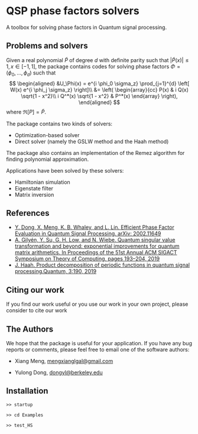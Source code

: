 ﻿
<script type="text/javascript" src="http://cdn.mathjax.org/mathjax/latest/MathJax.js?config=default"></script>

# QSP phase factors solvers  

A toolbox for solving phase factors in Quantum signal processing.

## Problems and solvers

Given a real polynomial $\tilde P$ of degree $d$ with definite parity such that $|\tilde P(x)|\le 1, x\in[-1,1]$, the package contains codes for solving phase factors $\Phi=(\phi_0,\dots,\phi_d)$ such that
$$
\begin{aligned}
        &U_\Phi(x) = e^{i \phi_0 \sigma_z} \prod_{j=1}^{d} \left[ W(x) e^{i \phi_j \sigma_z} \right]\\
        &= \left( \begin{array}{cc}
        P(x) & i Q(x) \sqrt{1 - x^2}\\
        i Q^*(x) \sqrt{1 - x^2} & P^*(x)
        \end{array} \right),
\end{aligned}
$$
where $\Re[P]=\tilde P$.

The package contains two kinds of solvers:

- Optimization-based solver 
- Direct solver (namely the GSLW method and the Haah method)

The package also contains an implementation of the Remez algorithm for finding polynomial approximation.

Applications have been solved by these solvers:

- Hamiltonian simulation
- Eigenstate filter
- Matrix inversion

## References

- [Y. Dong, X. Meng, K. B. Whaley, and L. Lin. Efficient Phase Factor Evaluation in Quantum Signal Processing. arXiv: 2002.11649](https://arxiv.org/abs/2002.11649)
- [A. Gilyén, Y. Su, G. H. Low, and N. Wiebe. Quantum singular value transformation and beyond: exponential improvements for quantum matrix arithmetics. In Proceedings of the 51st Annual ACM SIGACT Symposium on Theory of Computing, pages 193–204, 2019](https://dl.acm.org/doi/10.1145/3313276.3316366)
- [J. Haah. Product decomposition of periodic functions in quantum signal processing.Quantum, 3:190, 2019](https://quantum-journal.org/papers/q-2019-10-07-190/)

  
## Citing our work
If you find our work useful or you use our work in your own project, please consider to cite our work

## The Authors

We hope that the package is useful for your application. If you have any bug reports or comments, please feel free to email one of the software authors:

* Xiang Meng, mengxianglgal@gmail.com

* Yulong Dong, dongyl@berkeley.edu

  

## Installation

`>> startup`

`>> cd Examples`

`>> test_HS`




